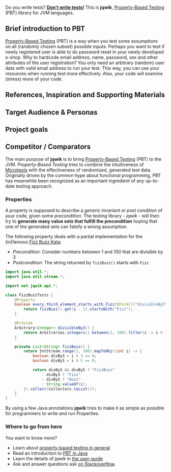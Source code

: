 [//]: # (TODO remove comments like this before merging)
[//]: # (I do like to write each sentense to separate line. It plays nice when doing diffs. I bring this habit from asciidoc format of documentation)

Do you write tests?
[**Don't write tests!**](https://www.youtube.com/watch?v=hXnS_Xjwk2Y)
This is __jqwik__, [Property-Based Testing](/property-based-testing.html) (PBT) library for JVM languages.

[//]: # (is jqwik library, framework, execution engine to JUnit5, or something else?)

## Brief introduction to PBT

[Property-Based Testing](/property-based-testing.html) (PBT) is a way when you test some assumptions on all (randomly chosen subset) possible inputs.
Perhaps you want to test if newly registered user is able to do password reset in your newly developed e-shop.
Why to hardcode email address, name, password, sex and other attributes of the user registration?
You only need an arbitrary (random) user data with valid email address to run your test.
This way, you can use your resources when running test more effectively.
Also, your code will examine (stress) more of your code.

## References, Inspiration and Supporting Materials

## Target Audience & Personas

## Project goals

## Competitor / Comparators








The main purpose of __jqwik__ is to bring [Property-Based Testing](/property-based-testing.html) (PBT) 
to the JVM. _Property-Based Testing_ tries to combine the intuitiveness of 
[Microtests](https://www.industriallogic.com/blog/history-microtests/) with the
effectiveness of randomized, generated test data.
Originally driven by the common hype about functional programming, 
PBT has meanwhile been recognized as an important ingredient of any up-to-date testing approach.

### Properties

A property is supposed to describe a _generic invariant or post condition_ of your code, given some
_precondition_. The testing library - _jqwik_ - will then try to 
**generate many value sets that fulfill the precondition** hoping that one of the generated sets
can falsify a wrong assumption.

The following property deals with a partial implementation for the (in)famous 
[Fizz Buzz Kata](http://codingdojo.org/kata/FizzBuzz/):

- _Precondition_: Consider numbers between 1 and 100 that are divisible by 3
- _Postcondition_: The string returned by `fizzBuzz()` starts with `Fizz` 

```java
import java.util.*;
import java.util.stream.*;

import net.jqwik.api.*;

class FizzBuzzTests {
	@Property
	boolean every_third_element_starts_with_Fizz(@ForAll("divisibleBy3") int i) {
		return fizzBuzz().get(i - 1).startsWith("Fizz");
	}

	@Provide
	Arbitrary<Integer> divisibleBy3() {
		return Arbitraries.integers().between(1, 100).filter(i -> i % 3 == 0);
	}

	private List<String> fizzBuzz() {
		return IntStream.range(1, 100).mapToObj((int i) -> {
			boolean divBy3 = i % 3 == 0;
			boolean divBy5 = i % 5 == 0;

			return divBy3 && divBy5 ? "FizzBuzz"
				: divBy3 ? "Fizz"
				: divBy5 ? "Buzz"
				: String.valueOf(i);
		}).collect(Collectors.toList());
	}
}
```

By using a few Java annotations __jqwik__ tries to make it as simple as possible 
for programmers to write and run Properties.

### Where to go from here

You want to know more?

- Learn about [property-based testing in general](/property-based-testing.html)
- Read an introduction to [PBT in Java](https://blog.johanneslink.net/2018/03/24/property-based-testing-in-java-introduction/)
- Learn the details of _jqwik_ in [the user-guide](/docs/current/user-guide.html)
- Ask and answer questions ask 
  [on Stackoverflow](https://stackoverflow.com/questions/tagged/jqwik).

